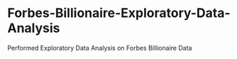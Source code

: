 # Forbes-Billionaire-Exploratory-Data-Analysis
Performed Exploratory Data Analysis on Forbes Billionaire Data 
